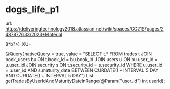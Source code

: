 # dogs_life_p1

url: https://deliveringtechnology2018.atlassian.net/wiki/spaces/CC21S/pages/2487877633/2023+Material

8*b?>)_XU+

@Query(nativeQuery = true, value = "SELECT t.* FROM trades t JOIN book_users bu ON t.book_id = bu.book_id JOIN users u ON bu.user_id = u.user_id JOIN security s ON t.security_id = s.security_id WHERE u.user_id = :user_id AND s.maturity_date BETWEEN CURDATE() - INTERVAL 5 DAY AND CURDATE() + INTERVAL 5 DAY")
List<Trade> getTradesByUserIdAndMaturityDateInRange(@Param("user_id") int userId);

